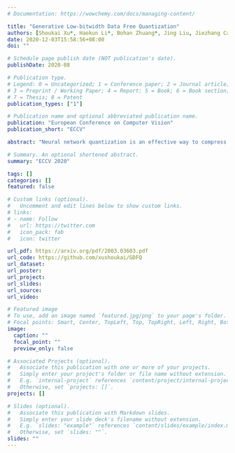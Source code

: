 ```yaml
---
# Documentation: https://wowchemy.com/docs/managing-content/

title: "Generative Low-bitwidth Data Free Quantization"
authors: [Shoukai Xu*, Haokun Li*, Bohan Zhuang*, Jing Liu, Jiezhang Cao, Chuangrun Liang, Mingkui Tan ]
date: 2020-12-03T15:58:56+08:00
doi: ""

# Schedule page publish date (NOT publication's date).
publishDate: 2020-08

# Publication type.
# Legend: 0 = Uncategorized; 1 = Conference paper; 2 = Journal article;
# 3 = Preprint / Working Paper; 4 = Report; 5 = Book; 6 = Book section;
# 7 = Thesis; 8 = Patent
publication_types: ["1"]

# Publication name and optional abbreviated publication name.
publication: "European Conference on Computer Vision"
publication_short: "ECCV"

abstract: "Neural network quantization is an effective way to compress deep models and improve the execution latency and energy efficiency, so that they can be deployed on mobile or embedded devices. Existing quantization methods require original data for calibration or fine-tuning to get better performance. However, in many real-world scenarios, the data may not be available due to confidential or private issues, making existing quantization methods not applicable. Moreover, due to the absence of original data, the recently developed generative adversarial networks (GANs) can not be applied to generate data. Although the full precision model may contain the entire data information, such information alone is hard to exploit for recovering the original data or generating new meaningful data. In this paper, we investigate a simple-yet-effective method called Generative Low-bitwidth Data Free Quantization to remove the data dependence burden. Specifically, we propose a Knowledge Matching Generator to produce meaningful fake data by exploiting classification boundary knowledge and distribution information in the pre-trained model. With the help of generated data, we are able to quantize a model by learning knowledge from the pre-trained model. Extensive experiments on three data sets demonstrate the effectiveness of our method. More critically, our method achieves much higher accuracy on 4-bit quantization than the existing data free quantization method."

# Summary. An optional shortened abstract.
summary: "ECCV 2020"

tags: []
categories: []
featured: false

# Custom links (optional).
#   Uncomment and edit lines below to show custom links.
# links:
# - name: Follow
#   url: https://twitter.com
#   icon_pack: fab
#   icon: twitter

url_pdf: https://arxiv.org/pdf/2003.03603.pdf
url_code: https://github.com/xushoukai/GDFQ
url_dataset:
url_poster:
url_project:
url_slides:
url_source:
url_video:

# Featured image
# To use, add an image named `featured.jpg/png` to your page's folder. 
# Focal points: Smart, Center, TopLeft, Top, TopRight, Left, Right, BottomLeft, Bottom, BottomRight.
image:
  caption: ""
  focal_point: ""
  preview_only: false

# Associated Projects (optional).
#   Associate this publication with one or more of your projects.
#   Simply enter your project's folder or file name without extension.
#   E.g. `internal-project` references `content/project/internal-project/index.md`.
#   Otherwise, set `projects: []`.
projects: []

# Slides (optional).
#   Associate this publication with Markdown slides.
#   Simply enter your slide deck's filename without extension.
#   E.g. `slides: "example"` references `content/slides/example/index.md`.
#   Otherwise, set `slides: ""`.
slides: ""
---
```

